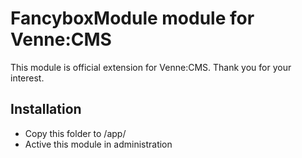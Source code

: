 FancyboxModule module for Venne:CMS
===================================

This module is official extension for Venne:CMS. Thank you for your interest.

Installation
------------

- Copy this folder to /app/
- Active this module in administration
